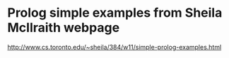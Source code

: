 # Prolog simple examples from Sheila McIlraith webpage

http://www.cs.toronto.edu/~sheila/384/w11/simple-prolog-examples.html


